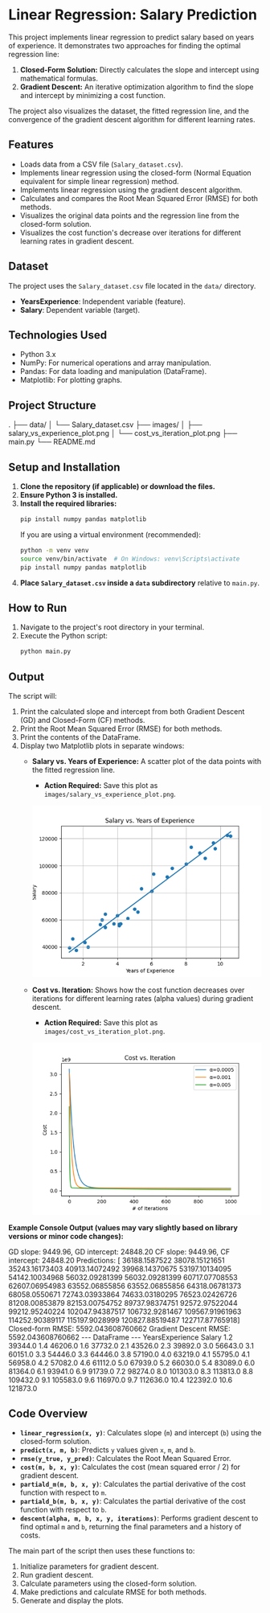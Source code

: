 # Linear Regression: Salary Prediction

This project implements linear regression to predict salary based on years of experience. It demonstrates two approaches for finding the optimal regression line:
1.  **Closed-Form Solution:** Directly calculates the slope and intercept using mathematical formulas.
2.  **Gradient Descent:** An iterative optimization algorithm to find the slope and intercept by minimizing a cost function.

The project also visualizes the dataset, the fitted regression line, and the convergence of the gradient descent algorithm for different learning rates.

## Features

*   Loads data from a CSV file (`Salary_dataset.csv`).
*   Implements linear regression using the closed-form (Normal Equation equivalent for simple linear regression) method.
*   Implements linear regression using the gradient descent algorithm.
*   Calculates and compares the Root Mean Squared Error (RMSE) for both methods.
*   Visualizes the original data points and the regression line from the closed-form solution.
*   Visualizes the cost function's decrease over iterations for different learning rates in gradient descent.

## Dataset

The project uses the `Salary_dataset.csv` file located in the `data/` directory.
*   **YearsExperience**: Independent variable (feature).
*   **Salary**: Dependent variable (target).

## Technologies Used

*   Python 3.x
*   NumPy: For numerical operations and array manipulation.
*   Pandas: For data loading and manipulation (DataFrame).
*   Matplotlib: For plotting graphs.

## Project Structure

.
├── data/
│ └── Salary_dataset.csv
├── images/
│ ├── salary_vs_experience_plot.png
│ └── cost_vs_iteration_plot.png
├── main.py
└── README.md

## Setup and Installation

1.  **Clone the repository (if applicable) or download the files.**
2.  **Ensure Python 3 is installed.**
3.  **Install the required libraries:**
    ```bash
    pip install numpy pandas matplotlib
    ```
    If you are using a virtual environment (recommended):
    ```bash
    python -m venv venv
    source venv/bin/activate  # On Windows: venv\Scripts\activate
    pip install numpy pandas matplotlib
    ```
4.  **Place `Salary_dataset.csv` inside a `data` subdirectory** relative to `main.py`.

## How to Run

1.  Navigate to the project's root directory in your terminal.
2.  Execute the Python script:
    ```bash
    python main.py
    ```

## Output

The script will:
1.  Print the calculated slope and intercept from both Gradient Descent (GD) and Closed-Form (CF) methods.
2.  Print the Root Mean Squared Error (RMSE) for both methods.
3.  Print the contents of the DataFrame.
4.  Display two Matplotlib plots in separate windows:
    *   **Salary vs. Years of Experience:** A scatter plot of the data points with the fitted regression line.
        *   **Action Required:** Save this plot as `images/salary_vs_experience_plot.png`.

        ![Salary vs. Years of Experience Plot](images/salary_vs_experience_plot.png)

    *   **Cost vs. Iteration:** Shows how the cost function decreases over iterations for different learning rates (alpha values) during gradient descent.
        *   **Action Required:** Save this plot as `images/cost_vs_iteration_plot.png`.

        ![Cost vs. Iteration Plot](images/cost_vs_iteration_plot.png)

**Example Console Output (values may vary slightly based on library versions or minor code changes):**

GD slope: 9449.96, GD intercept: 24848.20
CF slope: 9449.96, CF intercept: 24848.20
Predictions: [ 36188.1587522 38078.15121651 35243.16173403 40913.14072492
39968.14370675 53197.10134095 54142.10034968 56032.09281399
56032.09281399 60717.07708553 62607.06954983 63552.06855856
63552.06855856 64318.06781373 68058.0550671 72743.03933864
74633.03180295 76523.02426726 81208.00853879 82153.00754752
89737.98374751 92572.97522044 99212.95240224 102047.94387517
106732.9281467 109567.91961963 114252.90389117 115197.9028999
120827.88519487 122717.87765918]
Closed-form RMSE: 5592.043608760662
Gradient Descent RMSE: 5592.043608760662
--- DataFrame ---
YearsExperience Salary
1.2 39344.0
1.4 46206.0
1.6 37732.0
2.1 43526.0
2.3 39892.0
3.0 56643.0
3.1 60151.0
3.3 54446.0
3.3 64446.0
3.8 57190.0
4.0 63219.0
4.1 55795.0
4.1 56958.0
4.2 57082.0
4.6 61112.0
5.0 67939.0
5.2 66030.0
5.4 83089.0
6.0 81364.0
6.1 93941.0
6.9 91739.0
7.2 98274.0
8.0 101303.0
8.3 113813.0
8.8 109432.0
9.1 105583.0
9.6 116970.0
9.7 112636.0
10.4 122392.0
10.6 121873.0

## Code Overview

*   **`linear_regression(x, y)`**: Calculates slope (`m`) and intercept (`b`) using the closed-form solution.
*   **`predict(x, m, b)`**: Predicts `y` values given `x`, `m`, and `b`.
*   **`rmse(y_true, y_pred)`**: Calculates the Root Mean Squared Error.
*   **`cost(m, b, x, y)`**: Calculates the cost (mean squared error / 2) for gradient descent.
*   **`partiald_m(m, b, x, y)`**: Calculates the partial derivative of the cost function with respect to `m`.
*   **`partiald_b(m, b, x, y)`**: Calculates the partial derivative of the cost function with respect to `b`.
*   **`descent(alpha, m, b, x, y, iterations)`**: Performs gradient descent to find optimal `m` and `b`, returning the final parameters and a history of costs.

The main part of the script then uses these functions to:
1.  Initialize parameters for gradient descent.
2.  Run gradient descent.
3.  Calculate parameters using the closed-form solution.
4.  Make predictions and calculate RMSE for both methods.
5.  Generate and display the plots.